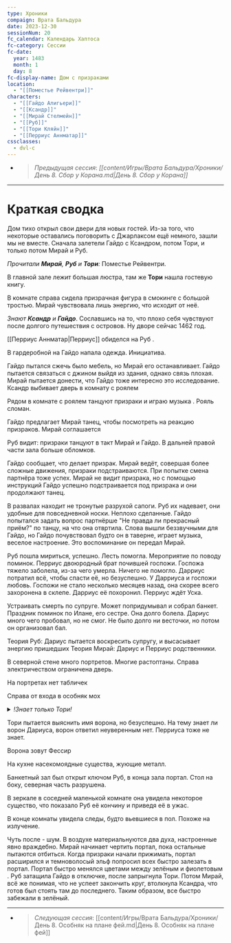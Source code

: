 ```yaml
---
type: Хроники
compaign: Врата Бальдура
date: 2023-12-30
sessionNum: 20
fc_calendar: Календарь Хаптоса
fc-category: Сессии
fc-date:
  year: 1483
  month: 1
  day: 8
fc-display-name: Дом с призраками
location:
  - "[[Поместье Рейвентри]]"
characters:
  - "[[Гайдо Алигьери]]"
  - "[[Ксандр]]"
  - "[[Мирай Стелмейн]]"
  - "[[Руб]]"
  - "[[Тори Кляйн]]"
  - "[[Перриус Аннматар]]"
cssclasses:
  - dvl-c
---
```


<!-- QueryToSerialize: LIST without ID "> *Предыдущая сессия*: *" + file.link + "*" From "content/Игры/Врата Бальдура/Хроники" WHERE sessionNum < this.sessionNum SORT sessionNum desc Limit 1 -->
<!-- SerializedQuery: LIST without ID "> *Предыдущая сессия*: *" + file.link + "*" From "content/Игры/Врата Бальдура/Хроники" WHERE sessionNum < this.sessionNum SORT sessionNum desc Limit 1 -->
- > *Предыдущая сессия*: *[[content/Игры/Врата Бальдура/Хроники/День 8. Сбор у Корана.md|День 8. Сбор у Корана]]*
<!-- SerializedQuery END -->

---


# Краткая сводка

Дом тихо открыл свои двери для новых гостей. Из-за того, что некоторые оставались поговорить с Джарлаксом ещё немного, зашли мы не вместе. Сначала залетели Гайдо с Ксандром, потом Тори, и только потом Мирай и Руб.

*Прочитали **Мирай**, **Руб** и **Тори**:* Поместье Рейвентри.

В главной зале лежит большая люстра, там же **Тори** нашла гостевую книгу.

В комнате справа сидела призрачная фигура в смокинге с большой тростью. Мирай чувствовала лишь энергию, что исходит от неё.

*Знают **Ксандр** и **Гайдо***. Сославшись на то, что плохо себя чувствуют после долгого путешествия с островов. Ну дворе сейчас 1462 год.

[[Перриус Аннматар|Перриус]] обиделся на Руб .

В гардеробной на Гайдо напала одежда. Инициатива.

Гайдо пытался сжечь было мебель, но Мирай его останавливает. Гайдо пытается связаться с джином выйдя из здания, однако связь плохая. 
Мирай пытается донести, что Гайдо тоже интересно это исследование. Ксандр выбивает дверь в комнату с роялем

Рядом в комнате с роялем танцуют призраки и играю музыка . Рояль сломан.

Гайдо предлагает Мирай танец, чтобы посмотреть на реакцию призраков. Мирай соглашается

Руб видит: призраки танцуют в такт Мирай и Гайдо. В дальней правой части зала больше обломков. 

Гайдо сообщает, что делает призрак. Мирай ведёт, совершая более сложные движения, призраки подстраиваются. При попытке смена партнёра тоже успех. Мирай не видит призрака, но с помощью инструкций Гайдо успешно подстраивается под призрака и они продолжают танец. 

В развалах находит не тронутые разрухой сапоги. 
Руб их надевает, они удобные для повседневной носки. Неплохо сделанные. 
Гайдо попытался задать вопрос партнёрше "Не правда ли прекрасный приём?" по танцу, на что она отвртила. Слова вышли беззвучными для Гайдо, но Гайдо почувствовал будто он в таверне, играет музыка, веселое настроение.
Это воспоминание он передал Мирай.

Руб пошла мириться, успешно. Лесть помогла. Мероприятие по поводу поминок. Перриус двоюродный брат почившей госпожи. Госпожа тяжело заболела, из-за чего умерла. Ничего не помогло. Дарриус потратил всё, чтобы спасти её, но безуспешно. 
У Дарриуса и госпожи любовь.
Госпожи не стало несколько месяцев назад, она скорее всего захоронена в склепе. Дарриус её похоронил.
Перриус ждёт Уска.

Устраивать смерть по супруге. Может попридумывал и собрал банкет.
Праздник поминок по Илане, его сестре. Она долго болела. Дариус много чего пробовал, но не смог. Не было долго ни весточки, но потом он организовал бал.

Теория Руб: Дариус пытается воскресить супругу, и высасывает энергию пришедших 
Теория Мирай: Дариус и Перриус родственники.

В северной стене много портретов. Многие растоптаны. 
Справа электричеством ограничена дверь. 

На портретах нет табличек

Справа от входа в особняк мох

<details> <summary><i>!Знает только Тори!</i></summary> <p>  <font color="#7f7f7f"> Картина, что осмотрела Тори: <i> "Сердце Рейвентри" </i> Таиды Редстоун <br><br>
Таида Редстоун - художница, нарисовавшая большую часть картин в поместье<br><br>
Дариус Корвинар 38 лет. Картина в в комнате справа от входа. Изначально в пару никто не верил, но оказались крепкой парой с Иланой. Прожили друг с другом 18 лет. "</font></p> </details>

Тори пытается выяснить имя ворона, но безуспешно. На тему знает ли ворон Дариуса, ворон ответил неуверенным нет. Перриуса тоже не знает. 

Ворона зовут Фессир

На кухне насекомоядные существа, жующие металл.

Банкетный зал был открыт ключом Руб, в конца зала портал. 
Стол на боку, северная часть разрушена. 

В зеркале в соседней маленькой комнате она увидела некоторое существо, что показало Руб её кончину и приведя её в ужас. 

В конце комнаты увидела следы, будто вьевшиеся в пол. Похоже на излучение. 

Чуть после - шум. В воздухе материальнуются два духа, настроенные явно враждебно. Мирай начинает чертить портал, пока остальные пытаются отбиться. Когда призраки начали прижимать, портал расширился и темноволосый эльф попросил всех быстро залезать в портал. Портал быстро менялся цветами между зелёным и фиолетовым . Руб затащила Гайдо в отключке, после запрыгнула Тори. Потом Мирай, всё же понимая, что не успеет закончить круг, втолкнула Ксандра, что готов был стоять там до последнего. Таким образом, все быстро забежали в зелёный.


---
<!-- QueryToSerialize: LIST without ID "> *Следующая сессия*: " + file.link From "content/Игры/Врата Бальдура/Хроники" WHERE sessionNum > this.sessionNum SORT sessionNum asc Limit 1 -->
<!-- SerializedQuery: LIST without ID "> *Следующая сессия*: " + file.link From "content/Игры/Врата Бальдура/Хроники" WHERE sessionNum > this.sessionNum SORT sessionNum asc Limit 1 -->
- > *Следующая сессия*: [[content/Игры/Врата Бальдура/Хроники/День 8. Особняк на плане фей.md|День 8. Особняк на плане фей]]
<!-- SerializedQuery END -->
